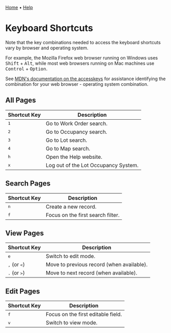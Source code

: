 [Home](https://cityssm.github.io/lot-occupancy-system/)
•
[Help](https://cityssm.github.io/lot-occupancy-system/docs/)

# Keyboard Shortcuts

Note that the key combinations needed to access the keyboard shortcuts
vary by browser and operating system.

For example, the Mozilla Firefox web browser running on Windows uses <kbd>Shift</kbd> + <kbd>Alt</kbd>,
while most web browsers running on Mac machines use <kbd>Control</kbd> + <kbd>Option</kbd>.

See [MDN's documentation on the accesskeys](https://developer.mozilla.org/en-US/docs/Web/HTML/Global_attributes/accesskey)
for assistance identifying the combination for your web browser - operating system combination.

## All Pages

| Shortcut Key | Description                          |
| ------------ | ------------------------------------ |
| <kbd>1</kbd> | Go to Work Order search.             |
| <kbd>2</kbd> | Go to Occupancy search.              |
| <kbd>3</kbd> | Go to Lot search.                    |
| <kbd>4</kbd> | Go to Map search.                    |
| <kbd>h</kbd> | Open the Help website.               |
| <kbd>x</kbd> | Log out of the Lot Occupancy System. |

## Search Pages

| Shortcut Key | Description                       |
| ------------ | --------------------------------- |
| <kbd>n</kbd> | Create a new record.              |
| <kbd>f</kbd> | Focus on the first search filter. |

## View Pages

| Shortcut Key                   | Description                               |
| ------------------------------ | ----------------------------------------- |
| <kbd>e</kbd>                   | Switch to edit mode.                      |
| <kbd>,</kbd> (or <kbd><</kbd>) | Move to previous record (when available). |
| <kbd>.</kbd> (or <kbd>></kbd>) | Move to next record (when available).     |

## Edit Pages

| Shortcut Key | Description                        |
| ------------ | ---------------------------------- |
| <kbd>f</kbd> | Focus on the first editable field. |
| <kbd>v</kbd> | Switch to view mode.               |
